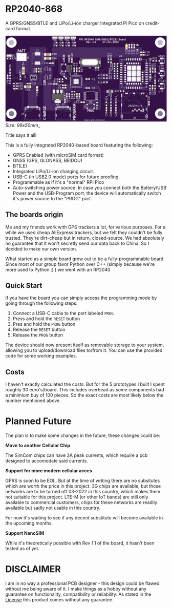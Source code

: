 # RP2040-868
A GPRS/GNSS/BTLE and LiPo/Li-ion charger integrated Pi Pico on credit-card format.

![Board Front](Images/Board-Front.png "Board Front")
_Size: 99x50mm__

Title says it all!

This is a fully integrated RP2040-based board featuring the following:

* GPRS Enabled (with microSIM card format)
* GNSS (GPS, GLONASS, BEIDOU)
* BT(LE)
* Integrated LiPo/Li-ion charging circuit.
* USB-C (in USB2.0 mode) ports for future proofing.
* Programmable as if it's a "normal" RPI Pico
* Auto-switching power source: In case you connect both the Battery/USB Power and the USB-Program port, the device will automatically switch it's power source to the "PROG" port.


## The boards origin
Me and my friends work with GPS trackers a lot, for various purposes. For a while we used cheap AliExpress trackers, but we felt they couldn't be fully trusted. They're dirt-cheap but in return, closed-source.
We had absolutely no guarantee that it won't secretly send our data back to China.
So I decided to make our own version.

What started as a simple board grew out to be a fully-programmable board.
Since most of our group favor Python over C++ (simply because we're more used to Python :) ) we went with an RP2040



## Quick Start
If you have the board you can simply access the programming mode by going through the following steps:
1. Connect a USB-C cable to the port labeled `PROG`
2. Press and hold the `RESET` button
3. Pres and hold the `PROG` button
4. Release the `RESET` button
5. Release the `PROG` button

The device should now present itself as removable storage to your system, allowing you to upload/download files to/from it.
You can use the provided code for some working examples.


## Costs
I haven't exactly calculated the costs. But for the 5 prototypes I built I spent roughly 30 euro's/board.
This includes overhead as some components had a minimium buy of 100 pieces.
So the exact costs are most likely below the number mentioned above.


# Planned Future
The plan is to make some changes in the future, these changes could be:

__Move to another Cellular Chip__

The SimCom chips can have 2A peak currents, which require a pcb designed to accomodate said currents.


__Support for more modern cellular acces__

GPRS is soon to be EOL. But at the time of writing there are no subsitutes which are worth the price in this project.
3G chips are available, but those networks are to be turned off 03-2022 in this country, which makes them not suitable for this project.
LTE-M (or other IoT bands) are still only available to commercial customers, chips for these networks are readily available but sadly not usable in this country.

For now it's waiting to see if any decent substitute will become available in the upcoming months.


__Support NanoSIM__

While it's theoretically possible with Rev 1.1 of the board, it hasn't been tested as of yet.


# DISCLAIMER
I am in no way a professional PCB designer - this design could be flawed without me being aware of it.
I make things as a hobby without any guarantee on functionality, compatibility or reliability.
As stated in the [License](LICENSE.md) this product comes without any guarantee.
